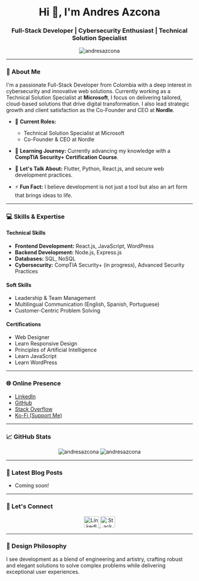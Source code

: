 <h1 align="center">Hi 👋, I'm Andres Azcona</h1>
<h3 align="center">Full-Stack Developer | Cybersecurity Enthusiast | Technical Solution Specialist</h3>

<p align="center">
  <img src="https://komarev.com/ghpvc/?username=andresazcona&label=Profile%20views&color=0e75b6&style=flat" alt="andresazcona" />
</p>

---

### 🚀 About Me

I'm a passionate Full-Stack Developer from Colombia with a deep interest in cybersecurity and innovative web solutions. Currently working as a Technical Solution Specialist at **Microsoft**, I focus on delivering tailored, cloud-based solutions that drive digital transformation. I also lead strategic growth and client satisfaction as the Co-Founder and CEO at **Nordle**.

- 🔭 **Current Roles:**
  - Technical Solution Specialist at Microsoft
  - Co-Founder & CEO at Nordle

- 🌱 **Learning Journey:** Currently advancing my knowledge with a **CompTIA Security+ Certification Course**.

- 💬 **Let's Talk About:** Flutter, Python, React.js, and secure web development practices.

- ⚡ **Fun Fact:** I believe development is not just a tool but also an art form that brings ideas to life.

---

### 💻 Skills & Expertise

#### **Technical Skills**
- **Frontend Development:** React.js, JavaScript, WordPress
- **Backend Development:** Node.js, Express.js
- **Databases:** SQL, NoSQL
- **Cybersecurity:** CompTIA Security+ (in progress), Advanced Security Practices

#### **Soft Skills**
- Leadership & Team Management
- Multilingual Communication (English, Spanish, Portuguese)
- Customer-Centric Problem Solving

#### **Certifications**
- Web Designer
- Learn Responsive Design
- Principles of Artificial Intelligence
- Learn JavaScript
- Learn WordPress

---

### 🌐 Online Presence

- [LinkedIn](https://www.linkedin.com/in/andresazcona)
- [GitHub](https://github.com/andresazcona)
- [Stack Overflow](https://stackoverflow.com/users/16146661)
- [Ko-Fi (Support Me)](https://ko-fi.com/andresazcona)

---

### 📈 GitHub Stats

<p align="center">
  <img src="https://github-readme-stats.vercel.app/api?username=andresazcona&show_icons=true&locale=en" alt="andresazcona" />
  <img src="https://github-readme-streak-stats.herokuapp.com/?user=andresazcona&" alt="andresazcona" />
</p>

---

### 📝 Latest Blog Posts
<!-- BLOG-POST-LIST:START -->
- Coming soon!
<!-- BLOG-POST-LIST:END -->

---

### 🤝 Let's Connect

<p align="center">
<a href="https://linkedin.com/in/andresazcona" target="_blank">
  <img src="https://raw.githubusercontent.com/rahuldkjain/github-profile-readme-generator/master/src/images/icons/Social/linked-in-alt.svg" alt="LinkedIn" height="30" width="40" />
</a>
<a href="https://stackoverflow.com/users/16146661" target="_blank">
  <img src="https://raw.githubusercontent.com/rahuldkjain/github-profile-readme-generator/master/src/images/icons/Social/stack-overflow.svg" alt="Stack Overflow" height="30" width="40" />
</a>
</p>

---

### 🎨 Design Philosophy

I see development as a blend of engineering and artistry, crafting robust and elegant solutions to solve complex problems while delivering exceptional user experiences.
